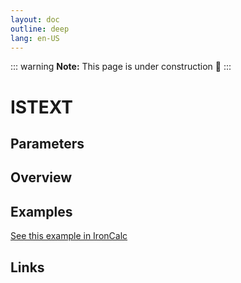 ```yaml
---
layout: doc
outline: deep
lang: en-US
---
```


::: warning
**Note:** This page is under construction 🚧
:::

# ISTEXT

## Parameters

## Overview

## Examples

[See this example in IronCalc](https://app.ironcalc.com/?filename=istext)

## Links